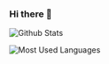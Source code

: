 ### Hi there 👋

<!--
**liu-ge-ge/liu-ge-ge** is a ✨ _special_ ✨ repository because its `README.md` (this file) appears on your GitHub profile.

Here are some ideas to get you started:

- 🔭 I’m currently working on ...
- 🌱 I’m currently learning ...
- 👯 I’m looking to collaborate on ...
- 🤔 I’m looking for help with ...
- 💬 Ask me about ...
- 📫 How to reach me: ...
- 😄 Pronouns: ...
- ⚡ Fun fact: ...
-->

![Github Stats](https://github-readme-stats.vercel.app/api?username=coderfix-lab&show_icons=true&theme=dark&count_private=true)

![Most Used Languages](https://github-readme-stats.vercel.app/api/top-langs/?username=coderfix-lab&theme=dark&layout=compact)

